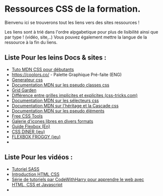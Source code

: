 # Ressources CSS de la formation.  

Bienvenu ici se trouverons tout les liens vers des sites ressources !  

Les liens sont à trié dans l'ordre alpgabetique pour plus de lisibilité ainsi que par type ! (vidéo, site,..)
Vous pouvez également mettre la langue de la ressource à la fin du liens.

## Liste Pour les leins Docs & sites :
* [Tuto MDN CSS pour débutants](https://developer.mozilla.org/fr/docs/Web/HTML#beginners_tutorials)
* https://coolors.co/ - Palette Graphique Pré-faite (ENG) 
* [Generateur css](https://html-css-js.com/css/generator)
* [Documentation MDN sur les pseudo classes css](https://developer.mozilla.org/fr/docs/Web/CSS/Pseudo-classes)
* [Grid Garden](https://cssgridgarden.com/#fr)
* [Différence entre grilles implicites et explicites (css-tricks.com)](https://css-tricks.com/difference-explicit-implicit-grids/)
* [Documentation MDN sur les sélecteurs css](https://developer.mozilla.org/fr/docs/Web/CSS/CSS_Selectors)
* [Documentation MDN sur l'héritage et la Cascade css](https://developer.mozilla.org/fr/docs/Learn/CSS/Building_blocks/Cascade_and_inheritance)
* [Documentation MDN sur les pseudo éléments](https://developer.mozilla.org/fr/docs/Web/CSS/Pseudo-elements)
* [Free CSS Tools](https://html-css-js.com/css/)
* [Galerie d'icones libres en divers formats](https://www.flaticon.com/fr/)
* [Guide Flexbox (En)](https://css-tricks.com/snippets/css/a-guide-to-flexbox/)
* [CSS DINER (jeu)](https://flukeout.github.io/ )
* [FLEXBOX FROGGY (jeu)](https://flexboxfroggy.com/#fr)
*

## Liste Pour les vidéos :   
* [Tutoriel SASS](https://youtu.be/_kqN4hl9bGc)
* [Introduction HTML CSS](https://youtu.be/hu-q2zYwEYs)
* [Série de tutoriels par CodeWithHarry pour apprendre le web avec HTML, CSS et Javascript](https://www.youtube.com/playlist?list=PLu0W_9lII9agiCUZYRsvtGTXdxkzPyItg)
* 
